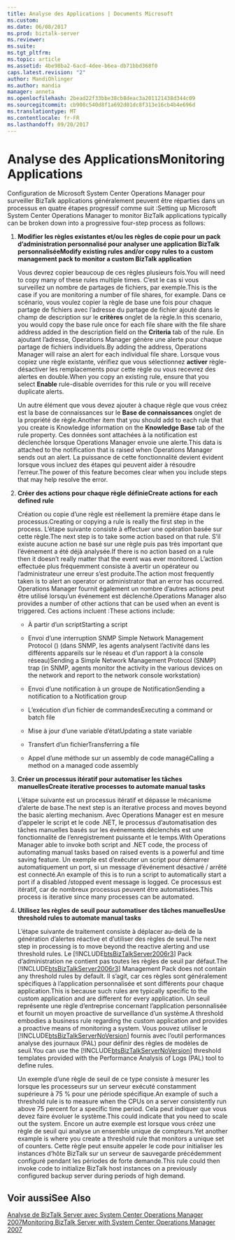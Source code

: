 ```yaml
---
title: Analyse des Applications | Documents Microsoft
ms.custom: 
ms.date: 06/08/2017
ms.prod: biztalk-server
ms.reviewer: 
ms.suite: 
ms.tgt_pltfrm: 
ms.topic: article
ms.assetid: 4be98ba2-6acd-4dee-b6ea-db71bbd368f0
caps.latest.revision: "2"
author: MandiOhlinger
ms.author: mandia
manager: anneta
ms.openlocfilehash: 2bead22f33bbe38cb8deac3a201121438d344c09
ms.sourcegitcommit: cb908c540d8f1a692d01dc8f313e16cb4b4e696d
ms.translationtype: MT
ms.contentlocale: fr-FR
ms.lasthandoff: 09/20/2017
---
```

# <a name="monitoring-applications"></a><span data-ttu-id="b1b50-102">Analyse des Applications</span><span class="sxs-lookup"><span data-stu-id="b1b50-102">Monitoring Applications</span></span>
<span data-ttu-id="b1b50-103">Configuration de Microsoft System Center Operations Manager pour surveiller BizTalk applications généralement peuvent être réparties dans un processus en quatre étapes progressif comme suit :</span><span class="sxs-lookup"><span data-stu-id="b1b50-103">Setting up Microsoft System Center Operations Manager to monitor BizTalk applications typically can be broken down into a progressive four-step process as follows:</span></span>  
  
1.  <span data-ttu-id="b1b50-104">**Modifier les règles existantes et/ou les règles de copie pour un pack d’administration personnalisé pour analyser une application BizTalk personnalisée**</span><span class="sxs-lookup"><span data-stu-id="b1b50-104">**Modify existing rules and/or copy rules to a custom management pack to monitor a custom BizTalk application**</span></span>  
  
     <span data-ttu-id="b1b50-105">Vous devrez copier beaucoup de ces règles plusieurs fois.</span><span class="sxs-lookup"><span data-stu-id="b1b50-105">You will need to copy many of these rules multiple times.</span></span> <span data-ttu-id="b1b50-106">C’est le cas si vous surveillez un nombre de partages de fichiers, par exemple.</span><span class="sxs-lookup"><span data-stu-id="b1b50-106">This is the case if you are monitoring a number of file shares, for example.</span></span> <span data-ttu-id="b1b50-107">Dans ce scénario, vous voulez copier la règle de base une fois pour chaque partage de fichiers avec l’adresse du partage de fichier ajouté dans le champ de description sur le **critères** onglet de la règle.</span><span class="sxs-lookup"><span data-stu-id="b1b50-107">In this scenario, you would copy the base rule once for each file share with the file share address added in the description field on the **Criteria** tab of the rule.</span></span> <span data-ttu-id="b1b50-108">En ajoutant l’adresse, Operations Manager génère une alerte pour chaque partage de fichiers individuels.</span><span class="sxs-lookup"><span data-stu-id="b1b50-108">By adding the address, Operations Manager will raise an alert for each individual file share.</span></span> <span data-ttu-id="b1b50-109">Lorsque vous copiez une règle existante, vérifiez que vous sélectionnez **activer** règle-désactiver les remplacements pour cette règle ou vous recevrez des alertes en double.</span><span class="sxs-lookup"><span data-stu-id="b1b50-109">When you copy an existing rule, ensure that you select **Enable** rule-disable overrides for this rule or you will receive duplicate alerts.</span></span>  
  
     <span data-ttu-id="b1b50-110">Un autre élément que vous devez ajouter à chaque règle que vous créez est la base de connaissances sur le **Base de connaissances** onglet de la propriété de règle.</span><span class="sxs-lookup"><span data-stu-id="b1b50-110">Another item that you should add to each rule that you create is Knowledge information on the **Knowledge Base** tab of the rule property.</span></span> <span data-ttu-id="b1b50-111">Ces données sont attachées à la notification est déclenchée lorsque Operations Manager envoie une alerte.</span><span class="sxs-lookup"><span data-stu-id="b1b50-111">This data is attached to the notification that is raised when Operations Manager sends out an alert.</span></span> <span data-ttu-id="b1b50-112">La puissance de cette fonctionnalité devient évident lorsque vous incluez des étapes qui peuvent aider à résoudre l’erreur.</span><span class="sxs-lookup"><span data-stu-id="b1b50-112">The power of this feature becomes clear when you include steps that may help resolve the error.</span></span>  
  
2.  <span data-ttu-id="b1b50-113">**Créer des actions pour chaque règle définie**</span><span class="sxs-lookup"><span data-stu-id="b1b50-113">**Create actions for each defined rule**</span></span>  
  
     <span data-ttu-id="b1b50-114">Création ou copie d’une règle est réellement la première étape dans le processus.</span><span class="sxs-lookup"><span data-stu-id="b1b50-114">Creating or copying a rule is really the first step in the process.</span></span> <span data-ttu-id="b1b50-115">L’étape suivante consiste à effectuer une opération basée sur cette règle.</span><span class="sxs-lookup"><span data-stu-id="b1b50-115">The next step is to take some action based on that rule.</span></span> <span data-ttu-id="b1b50-116">S’il existe aucune action ne basé sur une règle puis pas très important que l’événement a été déjà analysée.</span><span class="sxs-lookup"><span data-stu-id="b1b50-116">If there is no action based on a rule then it doesn’t really matter that the event was ever monitored.</span></span> <span data-ttu-id="b1b50-117">L’action effectuée plus fréquemment consiste à avertir un opérateur ou l’administrateur une erreur s’est produite.</span><span class="sxs-lookup"><span data-stu-id="b1b50-117">The action most frequently taken is to alert an operator or administrator that an error has occurred.</span></span> <span data-ttu-id="b1b50-118">Operations Manager fournit également un nombre d’autres actions peut être utilisé lorsqu’un événement est déclenché.</span><span class="sxs-lookup"><span data-stu-id="b1b50-118">Operations Manager also provides a number of other actions that can be used when an event is triggered.</span></span> <span data-ttu-id="b1b50-119">Ces actions incluent :</span><span class="sxs-lookup"><span data-stu-id="b1b50-119">These actions include:</span></span>  
  
    -   <span data-ttu-id="b1b50-120">À partir d’un script</span><span class="sxs-lookup"><span data-stu-id="b1b50-120">Starting a script</span></span>  
  
    -   <span data-ttu-id="b1b50-121">Envoi d’une interruption SNMP Simple Network Management Protocol () (dans SNMP, les agents analysent l’activité dans les différents appareils sur le réseau et d’un rapport à la console réseau)</span><span class="sxs-lookup"><span data-stu-id="b1b50-121">Sending a Simple Network Management Protocol (SNMP) trap (in SNMP, agents monitor the activity in the various devices on the network and report to the network console workstation)</span></span>  
  
    -   <span data-ttu-id="b1b50-122">Envoi d’une notification à un groupe de Notification</span><span class="sxs-lookup"><span data-stu-id="b1b50-122">Sending a notification to a Notification group</span></span>  
  
    -   <span data-ttu-id="b1b50-123">L’exécution d’un fichier de commandes</span><span class="sxs-lookup"><span data-stu-id="b1b50-123">Executing a command or batch file</span></span>  
  
    -   <span data-ttu-id="b1b50-124">Mise à jour d’une variable d’état</span><span class="sxs-lookup"><span data-stu-id="b1b50-124">Updating a state variable</span></span>  
  
    -   <span data-ttu-id="b1b50-125">Transfert d’un fichier</span><span class="sxs-lookup"><span data-stu-id="b1b50-125">Transferring a file</span></span>  
  
    -   <span data-ttu-id="b1b50-126">Appel d’une méthode sur un assembly de code managé</span><span class="sxs-lookup"><span data-stu-id="b1b50-126">Calling a method on a managed code assembly</span></span>  
  
3.  <span data-ttu-id="b1b50-127">**Créer un processus itératif pour automatiser les tâches manuelles**</span><span class="sxs-lookup"><span data-stu-id="b1b50-127">**Create iterative processes to automate manual tasks**</span></span>  
  
     <span data-ttu-id="b1b50-128">L’étape suivante est un processus itératif et dépasse le mécanisme d’alerte de base.</span><span class="sxs-lookup"><span data-stu-id="b1b50-128">The next step is an iterative process and moves beyond the basic alerting mechanism.</span></span> <span data-ttu-id="b1b50-129">Avec Operations Manager est en mesure d’appeler le script et le code .NET, le processus d’automatisation des tâches manuelles basés sur les événements déclenchés est une fonctionnalité de l’enregistrement puissante et le temps.</span><span class="sxs-lookup"><span data-stu-id="b1b50-129">With Operations Manager able to invoke both script and .NET code, the process of automating manual tasks based on raised events is a powerful and time saving feature.</span></span> <span data-ttu-id="b1b50-130">Un exemple est d’exécuter un script pour démarrer automatiquement un port, si un message d’événement désactivé / arrêté est connecté.</span><span class="sxs-lookup"><span data-stu-id="b1b50-130">An example of this is to run a script to automatically start a port if a disabled /stopped event message is logged.</span></span> <span data-ttu-id="b1b50-131">Ce processus est itératif, car de nombreux processus peuvent être automatisées.</span><span class="sxs-lookup"><span data-stu-id="b1b50-131">This process is iterative since many processes can be automated.</span></span>  
  
4.  <span data-ttu-id="b1b50-132">**Utilisez les règles de seuil pour automatiser des tâches manuelles**</span><span class="sxs-lookup"><span data-stu-id="b1b50-132">**Use threshold rules to automate manual tasks**</span></span>  
  
     <span data-ttu-id="b1b50-133">L’étape suivante de traitement consiste à déplacer au-delà de la génération d’alertes réactive et d’utiliser des règles de seuil.</span><span class="sxs-lookup"><span data-stu-id="b1b50-133">The next step in processing is to move beyond the reactive alerting and use threshold rules.</span></span> <span data-ttu-id="b1b50-134">Le [!INCLUDE[btsBizTalkServer2006r3](../includes/btsbiztalkserver2006r3-md.md)] Pack d’administration ne contient pas toutes les règles de seuil par défaut.</span><span class="sxs-lookup"><span data-stu-id="b1b50-134">The [!INCLUDE[btsBizTalkServer2006r3](../includes/btsbiztalkserver2006r3-md.md)] Management Pack does not contain any threshold rules by default.</span></span> <span data-ttu-id="b1b50-135">Il s’agit, car ces règles sont généralement spécifiques à l’application personnalisée et sont différents pour chaque application.</span><span class="sxs-lookup"><span data-stu-id="b1b50-135">This is because such rules are typically specific to the custom application and are different for every application.</span></span> <span data-ttu-id="b1b50-136">Un seuil représente une règle d’entreprise concernant l’application personnalisée et fournit un moyen proactive de surveillance d’un système.</span><span class="sxs-lookup"><span data-stu-id="b1b50-136">A threshold embodies a business rule regarding the custom application and provides a proactive means of monitoring a system.</span></span> <span data-ttu-id="b1b50-137">Vous pouvez utiliser le [!INCLUDE[btsBizTalkServerNoVersion](../includes/btsbiztalkservernoversion-md.md)] fournis avec l’outil performances analyse des journaux (PAL) pour définir des règles de modèles de seuil.</span><span class="sxs-lookup"><span data-stu-id="b1b50-137">You can use the [!INCLUDE[btsBizTalkServerNoVersion](../includes/btsbiztalkservernoversion-md.md)] threshold templates provided with the Performance Analysis of Logs (PAL) tool to define rules.</span></span>  
  
     <span data-ttu-id="b1b50-138">Un exemple d’une règle de seuil de ce type consiste à mesurer les lorsque les processeurs sur un serveur exécuté constamment supérieure à 75 % pour une période spécifique.</span><span class="sxs-lookup"><span data-stu-id="b1b50-138">An example of such a threshold rule is to measure when the CPUs on a server consistently run above 75 percent for a specific time period.</span></span> <span data-ttu-id="b1b50-139">Cela peut indiquer que vous devez faire évoluer le système.</span><span class="sxs-lookup"><span data-stu-id="b1b50-139">This could indicate that you need to scale out the system.</span></span> <span data-ttu-id="b1b50-140">Encore un autre exemple est lorsque vous créez une règle de seuil qui analyse un ensemble unique de compteurs.</span><span class="sxs-lookup"><span data-stu-id="b1b50-140">Yet another example is where you create a threshold rule that monitors a unique set of counters.</span></span> <span data-ttu-id="b1b50-141">Cette règle peut ensuite appeler le code pour initialiser les instances d’hôte BizTalk sur un serveur de sauvegarde précédemment configuré pendant les périodes de forte demande.</span><span class="sxs-lookup"><span data-stu-id="b1b50-141">This rule could then invoke code to initialize BizTalk host instances on a previously configured backup server during periods of high demand.</span></span>  
  
## <a name="see-also"></a><span data-ttu-id="b1b50-142">Voir aussi</span><span class="sxs-lookup"><span data-stu-id="b1b50-142">See Also</span></span>  
 [<span data-ttu-id="b1b50-143">Analyse de BizTalk Server avec System Center Operations Manager 2007</span><span class="sxs-lookup"><span data-stu-id="b1b50-143">Monitoring BizTalk Server with System Center Operations Manager 2007</span></span>](../technical-guides/monitoring-biztalk-server-with-system-center-operations-manager-2007.md)